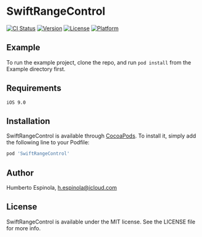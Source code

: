 # SwiftRangeControl

[![CI Status](https://img.shields.io/travis/hespinola/SwiftRangeControl.svg?style=flat)](https://travis-ci.org/hespinola/SwiftRangeControl)
[![Version](https://img.shields.io/cocoapods/v/SwiftRangeControl.svg?style=flat)](https://cocoapods.org/pods/SwiftRangeControl)
[![License](https://img.shields.io/cocoapods/l/SwiftRangeControl.svg?style=flat)](https://cocoapods.org/pods/SwiftRangeControl)
[![Platform](https://img.shields.io/cocoapods/p/SwiftRangeControl.svg?style=flat)](https://cocoapods.org/pods/SwiftRangeControl)

## Example

To run the example project, clone the repo, and run `pod install` from the Example directory first.

## Requirements

```
iOS 9.0
```

## Installation

SwiftRangeControl is available through [CocoaPods](https://cocoapods.org). To install
it, simply add the following line to your Podfile:

```ruby
pod 'SwiftRangeControl'
```

## Author

Humberto Espinola, h.espinola@icloud.com

## License

SwiftRangeControl is available under the MIT license. See the LICENSE file for more info.
